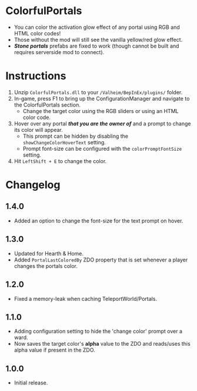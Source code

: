 ﻿# ColorfulPortals

  * You can color the activation glow effect of any portal using RGB and HTML color codes!
  * Those without the mod will still see the vanilla yellow/red glow effect.
  * ***Stone portals*** prefabs are fixed to work (though cannot be built and requires serverside mod to connect).

# Instructions

  1. Unzip `ColorfulPortals.dll` to your `/Valheim/BepInEx/plugins/` folder.
  2. In-game, press F1 to bring up the ConfigurationManager and navigate to the ColorfulPortals section.
     * Change the target color using the RGB sliders or using an HTML color code.
  3. Hover over any portal ***that you are the owner of*** and a prompt to change its color will appear.
     * This prompt can be hidden by disabling the `showChangeColorHoverText` setting.
     * Prompt font-size can be configured with the `colorPromptFontSize` setting.
  4. Hit `LeftShift + E` to change the color.

# Changelog

## 1.4.0

  * Added an option to change the font-size for the text prompt on hover.

## 1.3.0

  * Updated for Hearth & Home.
  * Added `PortalLastColoredBy` ZDO property that is set whenever a player changes the portals color.

## 1.2.0

  * Fixed a memory-leak when caching TeleportWorld/Portals.

## 1.1.0

  * Adding configuration setting to hide the 'change color' prompt over a ward.
  * Now saves the target color's **alpha** value to the ZDO and reads/uses this alpha value if present in the ZDO.

## 1.0.0

  * Initial release.